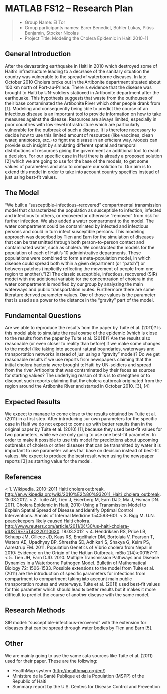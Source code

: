 # MATLAB FS12 – Research Plan

> * Group Name: El Tor
> * Group participants names: Borer Benedict, Bühler Lukas, Plüss Benjamin, Stocker Nicolas
> * Project Title: Modeling the Cholera Epidemic in Haiti 2010-11

## General Introduction

After the devastating earthquake in Haiti in 2010 which destroyed some of Haiti’s infrastructure leading to a decrease of the sanitary situation the country was vulnerable to the spread of waterborne diseases. In late October 2010 Cholera broke out in the Artibonite department situated about 100 km north of Port-au-Prince. There is evidence that the disease was brought to Haiti by UN-soldiers stationed in Artibonite department after the earthquake. This hypothesis suggests that waste from the outhouses of their base contaminated the Artibonite River which other people drank from [1]. 
Modeling and consequently being able to predict the course of an infectious disease is an important tool to provide information on how to take measures against the disease. Resources are always limited, especially in poor countries with low-level infrastructure which are particularly vulnerable for the outbreak of such a disease. It is therefore necessary to decide how to use this limited amount of resources (like vaccines, clean water, antibiotics, etc.) to fight the disease in an efficient way. Models can provide such insight by simulating different spatial and temporal distributions of resources giving the government an additional tool to reach a decision.
For our specific case in Haiti there is already a proposed solution [2] which we are going to use for the base of the models, to get some values of parameters and also to compare our solution to. Our aim is to extend this model in order to take into account country specifics instead of just using best-fit values.

## The Model

“We built a “susceptible–infectious–recovered” compartmental transmission model that characterized the population as susceptible to infection, infected and infectious to others, or recovered or otherwise “removed” from risk for further infection. We also added a water compartment to the model. The water compartment could be contaminated by infected and infectious persons and could in turn infect susceptible persons. This modeling approach was described by Tien and Earn for the simulation of diseases that can be transmitted through both person-to-person contact and contaminated water, such as cholera. We constructed the models for the population of each of Haiti’s 10 administrative departments. These populations were combined to form a meta-population model, in which disease could spread both within a given department (or “patch”) or between patches (implicitly reflecting the movement of people from one region to another).”[2]
The classic susceptible, infectious, recovered (SIR) model with the additional variable for the concentration of cholera in the water compartment is modified by our group by analyzing the main waterways and public transportation routes. 
Furthermore there are some literature derived parameter values. One of those values is the parameter that is used as a power to the distance in the “gravity” part of the model.

## Fundamental Questions

Are we able to reproduce the results from the paper by Tuite et al. (2011)?
Is this model able to simulate the real course of the epidemic (which is close to the results from the paper by Tuite et al. (2011))?
Are the results also reasonable (or even closer to reality than before) if we make some changes to the model (like taking into account natural boundaries, waterways and transportation networks instead of just using a “gravity” model)?
Do we get reasonable results if we use reports from newspapers claiming that the initial cholera bacteria were brought to Haiti by UN-soldiers and spread from the river Artibonite that was contaminated by their feces as sources for starting values? The underlying reason of this is to strengthen or to discount such reports claiming that the cholera outbreak originated from the region around the Artibonite River and started in October 2010. [3], [4] 


## Expected Results

We expect to manage to come close to the results obtained by Tuite et al. (2011) in a first step. After introducing our own parameters for the specific case in Haiti we do not expect to come up with better results than in the original paper by Tuite et al. (2010) [1], because they used best-fit values for two parameters, while we are only going to use one best-fit parameter. In order to make it possible to use this model for predictions about upcoming outbreaks of cholera or other diseases that can be transmitted by water it is important to use parameter values that base on decision instead of best-fit values.
We expect to produce the best result when using the newspaper reports [3] as starting value for the model.


## References 

< 1. Wikipedia. 2010–2011 Haiti cholera outbreak.   http://en.wikipedia.org/wiki/2010%E2%80%932011_Haiti_cholera_outbreak. 15.03.2012.
< 2. Tuite AR, Tien J, Eisenberg M, Earn DJD, Ma J, Fisman DN. 2011. Cholera Epidemic in Haiti, 2010: Using a Transmission Model to Explain Spatial Spread of Disease and Identify Optimal Control Interventions. Annals of Internal Medicine 154:593-601.
< 3. Bigg M. U.N. peacekeepers likely caused Haiti cholera. http://www.reuters.com/article/2011/06/30/us-haiti-cholera-idUSTRE75T4O220110630. 18.03.2012.
< 4. Hendriksen RS, Price LB, Schupp JM, Gillece JD, Kaas RS, Engelthaler DM, Bortolaia V, Pearson T, Waters AE, Upadhyay BP, Shrestha SD, Adhikari S, Shakya G, Keim PS, Aarestrup FM. 2011. Population Genetics of Vibrio cholera from Nepal in 2010: Evidence on the Origin of the Haitian Outbreak. mBio 2(4):e00157-11.
< 5. Tien JH, Earn DJD. 2010. Multiple Transmission Pathways and Disease Dynamics in a Waterborne Pathogen Model. Bulletin of Mathematical Biology 72: 1506-1533.
Possible extensions to the model from Tuite et al. (2011) are the introduction of specific parameters for infections from compartment to compartment taking into account main public transportation routes and waterways. Tuite et al. (2011) used best-fit values for this parameter which should lead to better results but it makes it more difficult to predict the course of another disease with the same model.

## Research Methods

SIR model: “susceptible-infectious-recovered” with the extension for diseases that can be spread through water bodies by Tien and Earn [5].

## Other

We are mainly going to use the same data sources like Tuite et al. (2011) used for their paper. These are the following:
- HealthMap system (http://healthmap.org/en/) 
- Ministère de la Santé Publique et de la Population (MSPP) of the Republic of Haiti
- Summary report by the U.S. Centers for Disease Control and Prevention

